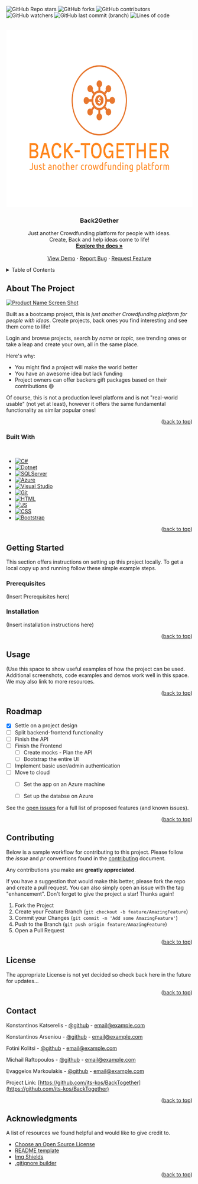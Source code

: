 <!-- Improved compatibility of back to top link: See: https://github.com/othneildrew/Best-README-Template/pull/73 -->
<a name="readme-top"></a>
<!--
*** Thanks for checking out the Best-README-Template. If you have a suggestion
*** that would make this better, please fork the repo and create a pull request
*** or simply open an issue with the tag "enhancement".
*** Don't forget to give the project a star!
*** Thanks again! Now go create something AMAZING! :D
-->



<!-- PROJECT SHIELDS -->
<!--
*** I'm using markdown "reference style" links for readability.
*** Reference links are enclosed in brackets [ ] instead of parentheses ( ).
*** See the bottom of this document for the declaration of the reference variables
*** for contributors-url, forks-url, etc. This is an optional, concise syntax you may use.
*** https://www.markdownguide.org/basic-syntax/#reference-style-links
-->
![GitHub Repo stars](https://img.shields.io/github/stars/its-kos/BackTogether)
![GitHub forks](https://img.shields.io/github/forks/its-kos/BackTogether)
![GitHub contributors](https://img.shields.io/github/contributors/its-kos/BackTogether)
![GitHub watchers](https://img.shields.io/github/watchers/its-kos/BackTogether?color=3399ff)
![GitHub last commit (branch)](https://img.shields.io/github/last-commit/its-kos/BackTogether/main)
![Lines of code](https://img.shields.io/tokei/lines/github/its-kos/BackTogether)
<!--[![MIT License][license-shield]][license-url]-->



<!-- PROJECT LOGO -->
<br />
<div align="center">
  <a href="https://github.com/its-kos/BackTogether/blob/main/back-together-logo.png">
    <img src="https://github.com/its-kos/BackTogether/blob/main/back-together-logo.png" alt="Logo" width="640" height="480">
  </a>

  <h3 align="center">Back2Gether</h3>

  <p align="center">
    Just another Crowdfunding platform for people with ideas. 
    <br/>
    Create, Back and help ideas come to life!
    <br />
    <a href=""><strong>Explore the docs »</strong></a>
    <br />
    <br />
    <a href="">View Demo</a>
    ·
    <a href="https://github.com/its-kos/BackTogether/issues">Report Bug</a>
    ·
    <a href="https://github.com/its-kos/BackTogether/issues">Request Feature</a>
  </p>
</div>



<!-- TABLE OF CONTENTS -->
<details>
  <summary>Table of Contents</summary>
  <ol>
    <li>
      <a href="#about-the-project">About The Project</a>
      <ul>
        <li><a href="#built-with">Built With</a></li>
      </ul>
    </li>
    <li>
      <a href="#getting-started">Getting Started</a>
      <ul>
        <li><a href="#prerequisites">Prerequisites</a></li>
        <li><a href="#installation">Installation</a></li>
      </ul>
    </li>
    <li><a href="#usage">Usage</a></li>
    <li><a href="#roadmap">Roadmap</a></li>
    <li><a href="#contributing">Contributing</a></li>
    <li><a href="#license">License</a></li>
    <li><a href="#contact">Contact</a></li>
    <li><a href="#acknowledgments">Acknowledgments</a></li>
  </ol>
</details>



<!-- ABOUT THE PROJECT -->
## About The Project

[![Product Name Screen Shot][product-screenshot]](https://example.com)

Built as a bootcamp project, this is *just another Crowdfunding platform for people with ideas*. Create projects, back ones you find interesting and see them come to life! 

Login and browse projects, search by *name* or *topic*, see trending ones or take a leap and create your own, all in the same place.

Here's why:
* You might find a project will make the world better
* You have an awesome idea but lack funding
* Project owners can offer backers gift packages based on their contributions :smile:

Of course, this is not a production level platform and is not "real-world usable" (not yet at least), however it offers the same fundamental functionality as similar popular ones!

<p align="right">(<a href="#readme-top">back to top</a>)</p>



### Built With

<br/>

* [![C#][C#]][C#-url]
* [![Dotnet][Dotnet]][Dotnet-url]
* [![SQLServer][SQLServer]][SQLServer-url]
* [![Azure][Azure]][Azure-url]
* [![Visual Studio][Visual Studio]][Visual Studio-url]
* [![Git][Git]][Git-url]
* [![HTML][HTML]][HTML-url]
* [![JS][JS]][JS-url]
* [![CSS][CSS]][CSS-url]
* [![Bootstrap][Bootstrap]][Bootstrap-url]

<p align="right">(<a href="#readme-top">back to top</a>)</p>



<!-- GETTING STARTED -->
## Getting Started

This section offers instructions on setting up this project locally.
To get a local copy up and running follow these simple example steps.

### Prerequisites

(Insert Prerequisites here)

### Installation

(Insert installation instructions here)

<p align="right">(<a href="#readme-top">back to top</a>)</p>



<!-- USAGE EXAMPLES -->
## Usage

(Use this space to show useful examples of how the project can be used. Additional screenshots, code examples and demos work well in this space. We may also link to more resources.

<!--  _For more examples, please refer to the [Documentation](https://example.com)_  -->

<p align="right">(<a href="#readme-top">back to top</a>)</p>



<!-- ROADMAP -->
## Roadmap

- [x] Settle on a project design
- [ ] Split backend-frontend functionality
- [ ] Finish the API
- [ ] Finish the Frontend
    - [ ] Create mocks - Plan the API
    - [ ] Bootstrap the entire UI 
- [ ] Implement basic user/admin authentication
- [ ] Move to cloud
    - [ ] Set the app on an Azure machine
    - [ ] Set up the databse on Azure


See the [open issues](https://github.com/its-kos/BackTogether/issues) for a full list of proposed features (and known issues).


<p align="right">(<a href="#readme-top">back to top</a>)</p>



<!-- CONTRIBUTING -->
## Contributing

Below is a sample workflow for contributing to this project. Please follow the *issue* and *pr* conventions found in the [contributing]() document.

Any contributions you make are **greatly appreciated**.

If you have a suggestion that would make this better, please fork the repo and create a pull request. You can also simply open an issue with the tag "enhancement".
Don't forget to give the project a star! Thanks again!

1. Fork the Project
2. Create your Feature Branch (`git checkout -b feature/AmazingFeature`)
3. Commit your Changes (`git commit -m 'Add some AmazingFeature'`)
4. Push to the Branch (`git push origin feature/AmazingFeature`)
5. Open a Pull Request

<p align="right">(<a href="#readme-top">back to top</a>)</p>



<!-- LICENSE -->
## License

<!--Distributed under the MIT License. See `LICENSE.txt` for more information.-->
The appropriate License is not yet decided so check back here in the future for updates...

<p align="right">(<a href="#readme-top">back to top</a>)</p>



<!-- CONTACT -->
## Contact

Konstantinos Katserelis - [@github](https://github.com/its-kos) - email@example.com

Konstantinos Arseniou - [@github](https://github.com/arseniouKon) - email@example.com

Fotini Kolitsi - [@github](https://github.com/rubinio77) - email@example.com

Michail Raftopoulos - [@github](https://github.com/mihosraf) - email@example.com

Evaggelos Markoulakis - [@github](https://github.com/vagmark30) - email@example.com


Project Link: [https://github.com/its-kos/BackTogether](https://github.com/its-kos/BackTogether)


<p align="right">(<a href="#readme-top">back to top</a>)</p>



<!-- ACKNOWLEDGMENTS -->
## Acknowledgments

A list of resources we found helpful and would like to give credit to.

* [Choose an Open Source License](https://choosealicense.com)
* [README template](https://github.com/othneildrew/Best-README-Template)
* [Img Shields](https://shields.io)
* [.gitignore builder](https://www.toptal.com/developers/gitignore)

<p align="right">(<a href="#readme-top">back to top</a>)</p>



<!-- MARKDOWN LINKS & IMAGES -->
<!-- https://www.markdownguide.org/basic-syntax/#reference-style-links -->
[contributors-shield]: https://img.shields.io/github/contributors/othneildrew/Best-README-Template.svg?style=for-the-badge
[contributors-url]: https://github.com/its-kos/BackTogether/network/dependencies
[forks-shield]: https://img.shields.io/github/forks/othneildrew/Best-README-Template.svg?style=for-the-badge
[forks-url]: https://github.com/its-kos/BackTogether/network/members
[stars-shield]: https://img.shields.io/github/stars/othneildrew/Best-README-Template.svg?style=for-the-badge
[stars-url]: https://github.com/its-kos/BackTogether/stargazers
[issues-shield]: https://img.shields.io/github/issues/othneildrew/Best-README-Template.svg?style=for-the-badge
[issues-url]: https://github.com/its-kos/BackTogether/issues
[license-shield]: https://img.shields.io/github/license/othneildrew/Best-README-Template.svg?style=for-the-badge
[license-url]: https://github.com/othneildrew/Best-README-Template/blob/master/LICENSE.txt
[linkedin-shield]: https://img.shields.io/badge/-LinkedIn-black.svg?style=for-the-badge&logo=linkedin&colorB=555
[linkedin-url]: https://linkedin.com/in/konstantinos-katserelis
[product-screenshot]: images/screenshot.png

[C#]: https://img.shields.io/badge/c%23-%23239120.svg?style=for-the-badge&logo=c-sharp&logoColor=white
[C#-url]: https://learn.microsoft.com/en-us/dotnet/csharp/
[Dotnet]: https://img.shields.io/badge/.NET-5C2D91?style=for-the-badge&logo=.net&logoColor=white
[Dotnet-url]: https://dotnet.microsoft.com/en-us/
[SQLServer]: https://img.shields.io/badge/Microsoft%20SQL%20Server-CC2927?style=for-the-badge&logo=microsoft%20sql%20server&logoColor=white
[SQLServer-url]: https://www.microsoft.com/en-us/sql-server/sql-server-downloads
[Azure]: https://img.shields.io/badge/azure-%230072C6.svg?style=for-the-badge&logo=microsoftazure&logoColor=white
[Azure-url]: https://azure.microsoft.com/en-us
[Visual Studio]: https://img.shields.io/badge/Visual%20Studio-5C2D91.svg?style=for-the-badge&logo=visual-studio&logoColor=white
[Visual Studio-url]: https://visualstudio.microsoft.com/
[Git]: https://img.shields.io/badge/git-%23F05033.svg?style=for-the-badge&logo=git&logoColor=white
[Git-url]: https://git-scm.com/
[HTML]: https://img.shields.io/badge/html5-%23E34F26.svg?style=for-the-badge&logo=html5&logoColor=white
[HTML-url]: https://www.w3schools.com/html/
[JS]: https://img.shields.io/badge/javascript-%23323330.svg?style=for-the-badge&logo=javascript&logoColor=%23F7DF1E
[JS-url]: https://www.w3schools.com/js/
[CSS]: https://img.shields.io/badge/css3-%231572B6.svg?style=for-the-badge&logo=css3&logoColor=white
[CSS-url]: https://www.w3schools.com/css/
[Bootstrap]: https://img.shields.io/badge/Bootstrap-563D7C?style=for-the-badge&logo=bootstrap&logoColor=white
[Bootstrap-url]: https://getbootstrap.com
